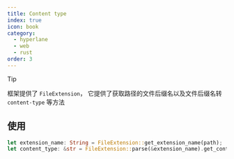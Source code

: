 ```yaml
---
title: Content type
index: true
icon: book
category:
  - hyperlane
  - web
  - rust
order: 3
---
```


> [!tip]
> 框架提供了 `FileExtension`， 它提供了获取路径的文件后缀名以及文件后缀名转 `content-type` 等方法

## 使用

```rust
let extension_name: String = FileExtension::get_extension_name(path);
let content_type: &str = FileExtension::parse(&extension_name).get_content_type();
```

<Bottom />
